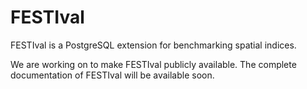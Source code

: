 # FESTIval
FESTIval is a PostgreSQL extension for benchmarking spatial indices.

We are working on to make FESTIval publicly available. The complete documentation of FESTIval will be available soon.
